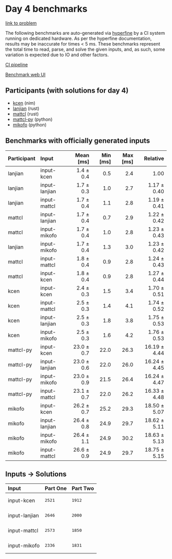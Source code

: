 # Day 4 benchmarks

[link to problem](https://adventofcode.com/2024/day/4)

The following benchmarks are auto-generated via
[hyperfine](https://github.com/sharkdp/hyperfine) by a CI system running on
dedicated hardware. As per the hyperfine documentation, results may be
inaccurate for times < 5 ms. These benchmarks represent the total time to read,
parse, and solve the given inputs, and, as such, some variation is expected due
to IO and other factors.

[CI pipeline](http://ci.papercode.net:8080/teams/main/pipelines/aoc2024)

[Benchmark web UI](https://aoc.ancalagon.black)


## Participants (with solutions for day 4)

- [kcen](https://github.com/kcen/aoc2024) (nim)
- [lanjian](https://github.com/lanjian/aoc-2024) (rust)
- [mattcl](https://github.com/mattcl/aoc2024) (rust)
- [mattcl-py](https://github.com/mattcl/aoc2024-py) (python)
- [mikofo](https://github.com/mikofo/aoc2024) (python)


## Benchmarks with officially generated inputs

| Participant | Input | Mean [ms] | Min [ms] | Max [ms] | Relative |
|:---|:---|---:|---:|---:|---:|
| lanjian | input-kcen | 1.4 ± 0.4 | 0.5 | 2.4 | 1.00 |
| lanjian | input-lanjian | 1.7 ± 0.3 | 1.0 | 2.7 | 1.17 ± 0.40 |
| lanjian | input-mattcl | 1.7 ± 0.4 | 1.1 | 2.8 | 1.19 ± 0.41 |
| mattcl | input-lanjian | 1.7 ± 0.4 | 0.7 | 2.9 | 1.22 ± 0.42 |
| mattcl | input-mikofo | 1.7 ± 0.4 | 1.0 | 2.8 | 1.23 ± 0.43 |
| lanjian | input-mikofo | 1.7 ± 0.4 | 1.3 | 3.0 | 1.23 ± 0.42 |
| mattcl | input-mattcl | 1.8 ± 0.4 | 0.9 | 2.8 | 1.24 ± 0.43 |
| mattcl | input-kcen | 1.8 ± 0.4 | 0.9 | 2.8 | 1.27 ± 0.44 |
| kcen | input-kcen | 2.4 ± 0.3 | 1.5 | 3.4 | 1.70 ± 0.51 |
| kcen | input-mattcl | 2.5 ± 0.3 | 1.4 | 4.1 | 1.74 ± 0.52 |
| kcen | input-lanjian | 2.5 ± 0.3 | 1.8 | 3.8 | 1.75 ± 0.53 |
| kcen | input-mikofo | 2.5 ± 0.3 | 1.6 | 4.2 | 1.76 ± 0.53 |
| mattcl-py | input-kcen | 23.0 ± 0.7 | 22.0 | 26.3 | 16.19 ± 4.44 |
| mattcl-py | input-lanjian | 23.0 ± 0.6 | 22.0 | 26.0 | 16.24 ± 4.45 |
| mattcl-py | input-mikofo | 23.0 ± 0.9 | 21.5 | 26.4 | 16.24 ± 4.47 |
| mattcl-py | input-mattcl | 23.1 ± 0.7 | 22.0 | 26.2 | 16.33 ± 4.48 |
| mikofo | input-kcen | 26.2 ± 0.7 | 25.2 | 29.3 | 18.50 ± 5.07 |
| mikofo | input-lanjian | 26.4 ± 0.8 | 24.9 | 29.7 | 18.62 ± 5.11 |
| mikofo | input-mikofo | 26.4 ± 1.1 | 24.9 | 30.2 | 18.63 ± 5.13 |
| mikofo | input-mattcl | 26.6 ± 0.9 | 24.9 | 29.7 | 18.75 ± 5.15 |


## Inputs -> Solutions

| Input | Part One | Part Two |
|:---|:---|:---|
|input-kcen|<pre>2521</pre>|<pre>1912</pre>|
|input-lanjian|<pre>2646</pre>|<pre>2000</pre>|
|input-mattcl|<pre>2573</pre>|<pre>1850</pre>|
|input-mikofo|<pre>2336</pre>|<pre>1831</pre>|